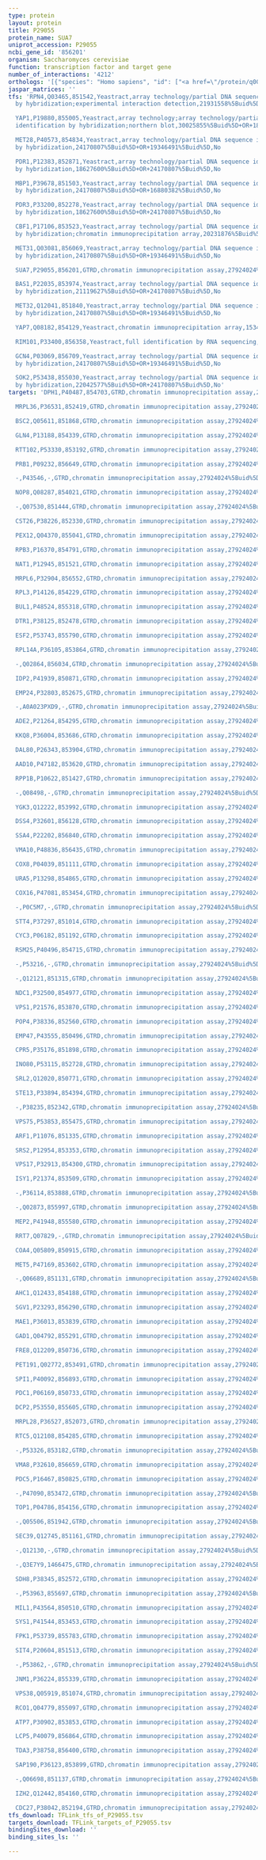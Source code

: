 ```yaml
---
type: protein
layout: protein
title: P29055
protein_name: SUA7
uniprot_accession: P29055
ncbi_gene_id: '856201'
organism: Saccharomyces cerevisiae
function: transcription factor and target gene
number_of_interactions: '4212'
orthologs: '[{"species": "Homo sapiens", "id": ["<a href=\"/protein/q00403\">Q00403</a>"]}, {"species": "Danio rerio", "id": ["<a href=\"/protein/a0a0r4irb5\">A0A0R4IRB5</a>"]}, {"species": "Mus musculus", "id": ["<a href=\"/protein/p62915\">P62915</a>"]}, {"species": "Rattus norvegicus", "id": ["<a href=\"/protein/a0a0g2jwz8\">A0A0G2JWZ8</a>"]}, {"species": "Drosophila melanogaster", "id": ["<a href=\"/protein/p29052\">P29052</a>"]}, {"species": "Caenorhabditis elegans", "id": ["<a href=\"/protein/o16991\">O16991</a>"]}]'
jaspar_matrices: ''
tfs: 'RPN4,Q03465,851542,Yeastract,array technology/partial DNA sequence identification
  by hybridization;experimental interaction detection,21931558%5Buid%5D+OR+18627600%5Buid%5D+OR+24170807%5Buid%5D,Yes

  YAP1,P19880,855005,Yeastract,array technology;array technology/partial DNA sequence
  identification by hybridization;northern blot,30025855%5Buid%5D+OR+18627600%5Buid%5D+OR+24170807%5Buid%5D+OR+17145557%5Buid%5D,Yes

  MET28,P40573,854834,Yeastract,array technology/partial DNA sequence identification
  by hybridization,24170807%5Buid%5D+OR+19346491%5Buid%5D,No

  PDR1,P12383,852871,Yeastract,array technology/partial DNA sequence identification
  by hybridization,18627600%5Buid%5D+OR+24170807%5Buid%5D,No

  MBP1,P39678,851503,Yeastract,array technology/partial DNA sequence identification
  by hybridization,24170807%5Buid%5D+OR+16880382%5Buid%5D,No

  PDR3,P33200,852278,Yeastract,array technology/partial DNA sequence identification
  by hybridization,18627600%5Buid%5D+OR+24170807%5Buid%5D,No

  CBF1,P17106,853523,Yeastract,array technology/partial DNA sequence identification
  by hybridization;chromatin immunoprecipitation array,20231876%5Buid%5D+OR+24170807%5Buid%5D+OR+19346491%5Buid%5D,No

  MET31,Q03081,856069,Yeastract,array technology/partial DNA sequence identification
  by hybridization,24170807%5Buid%5D+OR+19346491%5Buid%5D,No

  SUA7,P29055,856201,GTRD,chromatin immunoprecipitation assay,27924024%5Buid%5D,No

  BAS1,P22035,853974,Yeastract,array technology/partial DNA sequence identification
  by hybridization,21119627%5Buid%5D+OR+24170807%5Buid%5D,No

  MET32,Q12041,851840,Yeastract,array technology/partial DNA sequence identification
  by hybridization,24170807%5Buid%5D+OR+19346491%5Buid%5D,No

  YAP7,Q08182,854129,Yeastract,chromatin immunoprecipitation array,15343339%5Buid%5D+OR+24170807%5Buid%5D,No

  RIM101,P33400,856358,Yeastract,full identification by RNA sequencing,26751950%5Buid%5D+OR+24170807%5Buid%5D,No

  GCN4,P03069,856709,Yeastract,array technology/partial DNA sequence identification
  by hybridization,24170807%5Buid%5D+OR+19346491%5Buid%5D,No

  SOK2,P53438,855030,Yeastract,array technology/partial DNA sequence identification
  by hybridization,22042577%5Buid%5D+OR+24170807%5Buid%5D,No'
targets: 'DPH1,P40487,854703,GTRD,chromatin immunoprecipitation assay,27924024%5Buid%5D,No

  MRPL36,P36531,852419,GTRD,chromatin immunoprecipitation assay,27924024%5Buid%5D,No

  BSC2,Q05611,851868,GTRD,chromatin immunoprecipitation assay,27924024%5Buid%5D,No

  GLN4,P13188,854339,GTRD,chromatin immunoprecipitation assay,27924024%5Buid%5D,No

  RTT102,P53330,853192,GTRD,chromatin immunoprecipitation assay,27924024%5Buid%5D,No

  PRB1,P09232,856649,GTRD,chromatin immunoprecipitation assay,27924024%5Buid%5D,No

  -,P43546,-,GTRD,chromatin immunoprecipitation assay,27924024%5Buid%5D,No

  NOP8,Q08287,854021,GTRD,chromatin immunoprecipitation assay,27924024%5Buid%5D,No

  -,Q07530,851444,GTRD,chromatin immunoprecipitation assay,27924024%5Buid%5D,No

  CST26,P38226,852330,GTRD,chromatin immunoprecipitation assay,27924024%5Buid%5D,No

  PEX12,Q04370,855041,GTRD,chromatin immunoprecipitation assay,27924024%5Buid%5D,No

  RPB3,P16370,854791,GTRD,chromatin immunoprecipitation assay,27924024%5Buid%5D,No

  NAT1,P12945,851521,GTRD,chromatin immunoprecipitation assay,27924024%5Buid%5D,No

  MRPL6,P32904,856552,GTRD,chromatin immunoprecipitation assay,27924024%5Buid%5D,No

  RPL3,P14126,854229,GTRD,chromatin immunoprecipitation assay,27924024%5Buid%5D,No

  BUL1,P48524,855318,GTRD,chromatin immunoprecipitation assay,27924024%5Buid%5D,No

  DTR1,P38125,852478,GTRD,chromatin immunoprecipitation assay,27924024%5Buid%5D,No

  ESF2,P53743,855790,GTRD,chromatin immunoprecipitation assay,27924024%5Buid%5D,No

  RPL14A,P36105,853864,GTRD,chromatin immunoprecipitation assay,27924024%5Buid%5D,No

  -,Q02864,856034,GTRD,chromatin immunoprecipitation assay,27924024%5Buid%5D,No

  IDP2,P41939,850871,GTRD,chromatin immunoprecipitation assay,27924024%5Buid%5D,No

  EMP24,P32803,852675,GTRD,chromatin immunoprecipitation assay,27924024%5Buid%5D,No

  -,A0A023PXD9,-,GTRD,chromatin immunoprecipitation assay,27924024%5Buid%5D,No

  ADE2,P21264,854295,GTRD,chromatin immunoprecipitation assay,27924024%5Buid%5D,No

  KKQ8,P36004,853686,GTRD,chromatin immunoprecipitation assay,27924024%5Buid%5D,No

  DAL80,P26343,853904,GTRD,chromatin immunoprecipitation assay,27924024%5Buid%5D,No

  AAD10,P47182,853620,GTRD,chromatin immunoprecipitation assay,27924024%5Buid%5D,No

  RPP1B,P10622,851427,GTRD,chromatin immunoprecipitation assay,27924024%5Buid%5D,No

  -,Q08498,-,GTRD,chromatin immunoprecipitation assay,27924024%5Buid%5D,No

  YGK3,Q12222,853992,GTRD,chromatin immunoprecipitation assay,27924024%5Buid%5D,No

  DSS4,P32601,856128,GTRD,chromatin immunoprecipitation assay,27924024%5Buid%5D,No

  SSA4,P22202,856840,GTRD,chromatin immunoprecipitation assay,27924024%5Buid%5D,No

  VMA10,P48836,856435,GTRD,chromatin immunoprecipitation assay,27924024%5Buid%5D,No

  COX8,P04039,851111,GTRD,chromatin immunoprecipitation assay,27924024%5Buid%5D,No

  URA5,P13298,854865,GTRD,chromatin immunoprecipitation assay,27924024%5Buid%5D,No

  COX16,P47081,853454,GTRD,chromatin immunoprecipitation assay,27924024%5Buid%5D,No

  -,P0C5M7,-,GTRD,chromatin immunoprecipitation assay,27924024%5Buid%5D,No

  STT4,P37297,851014,GTRD,chromatin immunoprecipitation assay,27924024%5Buid%5D,No

  CYC3,P06182,851192,GTRD,chromatin immunoprecipitation assay,27924024%5Buid%5D,No

  RSM25,P40496,854715,GTRD,chromatin immunoprecipitation assay,27924024%5Buid%5D,No

  -,P53216,-,GTRD,chromatin immunoprecipitation assay,27924024%5Buid%5D,No

  -,Q12121,851315,GTRD,chromatin immunoprecipitation assay,27924024%5Buid%5D,No

  NDC1,P32500,854977,GTRD,chromatin immunoprecipitation assay,27924024%5Buid%5D,No

  VPS1,P21576,853870,GTRD,chromatin immunoprecipitation assay,27924024%5Buid%5D,No

  POP4,P38336,852560,GTRD,chromatin immunoprecipitation assay,27924024%5Buid%5D,No

  EMP47,P43555,850496,GTRD,chromatin immunoprecipitation assay,27924024%5Buid%5D,No

  CPR5,P35176,851898,GTRD,chromatin immunoprecipitation assay,27924024%5Buid%5D,No

  INO80,P53115,852728,GTRD,chromatin immunoprecipitation assay,27924024%5Buid%5D,No

  SRL2,Q12020,850771,GTRD,chromatin immunoprecipitation assay,27924024%5Buid%5D,No

  STE13,P33894,854394,GTRD,chromatin immunoprecipitation assay,27924024%5Buid%5D,No

  -,P38235,852342,GTRD,chromatin immunoprecipitation assay,27924024%5Buid%5D,No

  VPS75,P53853,855475,GTRD,chromatin immunoprecipitation assay,27924024%5Buid%5D,No

  ARF1,P11076,851335,GTRD,chromatin immunoprecipitation assay,27924024%5Buid%5D,No

  SRS2,P12954,853353,GTRD,chromatin immunoprecipitation assay,27924024%5Buid%5D,No

  VPS17,P32913,854300,GTRD,chromatin immunoprecipitation assay,27924024%5Buid%5D,No

  ISY1,P21374,853509,GTRD,chromatin immunoprecipitation assay,27924024%5Buid%5D,No

  -,P36114,853888,GTRD,chromatin immunoprecipitation assay,27924024%5Buid%5D,No

  -,Q02873,855997,GTRD,chromatin immunoprecipitation assay,27924024%5Buid%5D,No

  MEP2,P41948,855580,GTRD,chromatin immunoprecipitation assay,27924024%5Buid%5D,No

  RRT7,Q07829,-,GTRD,chromatin immunoprecipitation assay,27924024%5Buid%5D,No

  COA4,Q05809,850915,GTRD,chromatin immunoprecipitation assay,27924024%5Buid%5D,No

  MET5,P47169,853602,GTRD,chromatin immunoprecipitation assay,27924024%5Buid%5D,No

  -,Q06689,851131,GTRD,chromatin immunoprecipitation assay,27924024%5Buid%5D,No

  AHC1,Q12433,854188,GTRD,chromatin immunoprecipitation assay,27924024%5Buid%5D,No

  SGV1,P23293,856290,GTRD,chromatin immunoprecipitation assay,27924024%5Buid%5D,No

  MAE1,P36013,853839,GTRD,chromatin immunoprecipitation assay,27924024%5Buid%5D,No

  GAD1,Q04792,855291,GTRD,chromatin immunoprecipitation assay,27924024%5Buid%5D,No

  FRE8,Q12209,850736,GTRD,chromatin immunoprecipitation assay,27924024%5Buid%5D,No

  PET191,Q02772,853491,GTRD,chromatin immunoprecipitation assay,27924024%5Buid%5D,No

  SPI1,P40092,856893,GTRD,chromatin immunoprecipitation assay,27924024%5Buid%5D,No

  PDC1,P06169,850733,GTRD,chromatin immunoprecipitation assay,27924024%5Buid%5D,No

  DCP2,P53550,855605,GTRD,chromatin immunoprecipitation assay,27924024%5Buid%5D,No

  MRPL28,P36527,852073,GTRD,chromatin immunoprecipitation assay,27924024%5Buid%5D,No

  RTC5,Q12108,854285,GTRD,chromatin immunoprecipitation assay,27924024%5Buid%5D,No

  -,P53326,853182,GTRD,chromatin immunoprecipitation assay,27924024%5Buid%5D,No

  VMA8,P32610,856659,GTRD,chromatin immunoprecipitation assay,27924024%5Buid%5D,No

  PDC5,P16467,850825,GTRD,chromatin immunoprecipitation assay,27924024%5Buid%5D,No

  -,P47090,853472,GTRD,chromatin immunoprecipitation assay,27924024%5Buid%5D,No

  TOP1,P04786,854156,GTRD,chromatin immunoprecipitation assay,27924024%5Buid%5D,No

  -,Q05506,851942,GTRD,chromatin immunoprecipitation assay,27924024%5Buid%5D,No

  SEC39,Q12745,851161,GTRD,chromatin immunoprecipitation assay,27924024%5Buid%5D,No

  -,Q12130,-,GTRD,chromatin immunoprecipitation assay,27924024%5Buid%5D,No

  -,Q3E7Y9,1466475,GTRD,chromatin immunoprecipitation assay,27924024%5Buid%5D,No

  SDH8,P38345,852572,GTRD,chromatin immunoprecipitation assay,27924024%5Buid%5D,No

  -,P53963,855697,GTRD,chromatin immunoprecipitation assay,27924024%5Buid%5D,No

  MIL1,P43564,850510,GTRD,chromatin immunoprecipitation assay,27924024%5Buid%5D,No

  SYS1,P41544,853453,GTRD,chromatin immunoprecipitation assay,27924024%5Buid%5D,No

  FPK1,P53739,855783,GTRD,chromatin immunoprecipitation assay,27924024%5Buid%5D,No

  SIT4,P20604,851513,GTRD,chromatin immunoprecipitation assay,27924024%5Buid%5D,No

  -,P53862,-,GTRD,chromatin immunoprecipitation assay,27924024%5Buid%5D,No

  JNM1,P36224,855339,GTRD,chromatin immunoprecipitation assay,27924024%5Buid%5D,No

  VPS38,Q05919,851074,GTRD,chromatin immunoprecipitation assay,27924024%5Buid%5D,No

  RCO1,Q04779,855097,GTRD,chromatin immunoprecipitation assay,27924024%5Buid%5D,No

  ATP7,P30902,853853,GTRD,chromatin immunoprecipitation assay,27924024%5Buid%5D,No

  LCP5,P40079,856864,GTRD,chromatin immunoprecipitation assay,27924024%5Buid%5D,No

  TDA3,P38758,856400,GTRD,chromatin immunoprecipitation assay,27924024%5Buid%5D,No

  SAP190,P36123,853899,GTRD,chromatin immunoprecipitation assay,27924024%5Buid%5D,No

  -,Q06698,851137,GTRD,chromatin immunoprecipitation assay,27924024%5Buid%5D,No

  IZH2,Q12442,854160,GTRD,chromatin immunoprecipitation assay,27924024%5Buid%5D,No

  CDC27,P38042,852194,GTRD,chromatin immunoprecipitation assay,27924024%5Buid%5D,No'
tfs_download: TFLink_tfs_of_P29055.tsv
targets_download: TFLink_targets_of_P29055.tsv
bindingSites_download: ''
binding_sites_ls: ''

---
```

